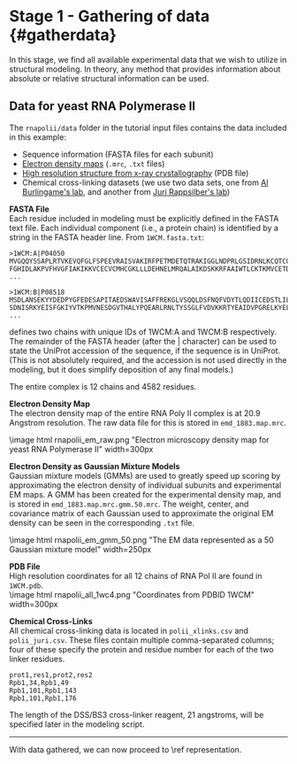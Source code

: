Stage 1 - Gathering of data {#gatherdata}
===========================

In this stage, we find all available experimental data that we wish to utilize in structural modeling.  In theory, any method that provides information about absolute or relative structural information can be used.

## Data for yeast RNA Polymerase II
The `rnapolii/data` folder in the tutorial input files contains the data included in this example:

* Sequence information (FASTA files for each subunit)
* [Electron density maps](http://www.ebi.ac.uk/pdbe/entry/EMD-1883/visualization) (`.mrc`, `.txt` files)
* [High resolution structure from x-ray crystallography](http://www.rcsb.org/pdb/explore/explore.do?structureId=1WCM) (PDB file)
* Chemical cross-linking datasets (we use two data sets, one from [Al Burlingame's lab](https://www.mcponline.org/content/13/2/420.long), and another from [Juri Rappsilber's lab](http://emboj.embopress.org/content/29/4/717))


**FASTA File**  
Each residue included in modeling must be explicitly defined in the FASTA text file.  Each individual component (i.e., a protein chain) is identified by a string in the FASTA header line.  From `1WCM.fasta.txt`:

    >1WCM:A|P04050
    MVGQQYSSAPLRTVKEVQFGLFSPEEVRAISVAKIRFPETMDETQTRAKIGGLNDPRLGSIDRNLKCQTCQEGMNECPGH
    FGHIDLAKPVFHVGFIAKIKKVCECVCMHCGKLLLDEHNELMRQALAIKDSKKRFAAIWTLCKTKMVCETDVPSEDDPTQ  
    ...

    >1WCM:B|P08518
    MSDLANSEKYYDEDPYGFEDESAPITAEDSWAVISAFFREKGLVSQQLDSFNQFVDYTLQDIICEDSTLILEQLAQHTTE
    SDNISRKYEISFGKIYVTKPMVNESDGVTHALYPQEARLRNLTYSSGLFVDVKKRTYEAIDVPGRELKYELIAEESEDDS  
    ...

defines two chains with unique IDs of 1WCM:A and 1WCM:B respectively. The remainder of the FASTA header (after the | character) can be used to state the UniProt accession of the sequence, if the sequence is in UniProt. (This is not absolutely required, and the accession is not used directly in the modeling, but it does simplify deposition of any final models.)

The entire complex is 12 chains and 4582 residues.

**Electron Density Map**  
The electron density map of the entire RNA Poly II complex is at 20.9 Angstrom resolution.  The raw data file for this is stored in `emd_1883.map.mrc`.

\image html rnapolii_em_raw.png "Electron microscopy density map for yeast RNA Polymerase II" width=300px

**Electron Density as Gaussian Mixture Models**  
Gaussian mixture models (GMMs) are used to greatly speed up scoring by approximating the electron density of individual subunits and experimental EM maps.  A GMM has been created for the experimental density map, and is stored in `emd_1883.map.mrc.gmm.50.mrc`.  The weight, center, and covariance matrix of each Gaussian used to approximate the original EM density can be seen in the corresponding `.txt` file.  

\image html rnapolii_em_gmm_50.png "The EM data represented as a 50 Gaussian mixture model" width=250px

**PDB File**  
High resolution coordinates for all 12 chains of RNA Pol II are found in `1WCM.pdb`.  
\image html rnapolii_all_1wc4.png "Coordinates from PDBID 1WCM" width=300px

**Chemical Cross-Links**  
All chemical cross-linking data is located in `polii_xlinks.csv` and `polii_juri.csv`.  These files contain multiple comma-separated columns; four of these specify the protein and residue number for each of the two linker residues.

    prot1,res1,prot2,res2
    Rpb1,34,Rpb1,49
    Rpb1,101,Rpb1,143
    Rpb1,101,Rpb1,176

The length of the DSS/BS3 cross-linker reagent, 21 angstroms, will be specified later in the modeling script.  

---

With data gathered, we can now proceed to \ref representation.
